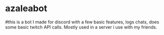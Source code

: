 # azaleabot
#this is a bot I made for discord with a few basic features, logs chats, does some basic twitch API calls. 
Mostly used in a server i use with my friends.
